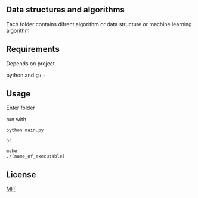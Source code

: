 ## Data structures and algorithms

Each folder contains difrent algorithm or data structure or machine learning algorithm

## Requirements

Depends on project 

python and g++

## Usage

Enter folder 

run with
```
python main.py

or

make
./(name_of_executable)
```

## License
[MIT](https://choosealicense.com/licenses/mit/)
